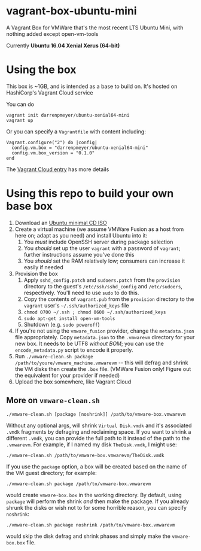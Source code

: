 # vagrant-box-ubuntu-mini

A Vagrant Box for VMWare that's the most recent LTS Ubuntu Mini, with nothing added except open-vm-tools

Currently **Ubuntu 16.04 Xenial Xerus (64-bit)**

# Using the box

This box is ~1GB, and is intended as a base to build on. It's hosted on HashiCorp's Vagrant Cloud service

You can do

	vagrant init darrenpmeyer/ubuntu-xenial64-mini
	vagrant up

Or you can specify a `Vagrantfile` with content including:

	Vagrant.configure("2") do |config|
	  config.vm.box = "darrenpmeyer/ubuntu-xenial64-mini"
	  config.vm.box_version = "0.1.0"
	end

The [Vagrant Cloud entry](https://app.vagrantup.com/darrenpmeyer/boxes/ubuntu-xenial64-mini) has more details

# Using this repo to build your own base box

1. Download an [Ubuntu minimal CD ISO](https://help.ubuntu.com/community/Installation/MinimalCD)
2. Create a virtual machine (we assume VMWare Fusion as a host from here on; adapt as you need) and install Ubuntu into it:
	1. You _must_ include OpenSSH server during package selection
	2. You _should_ set up the user `vagrant` with a password of `vagrant`; further instructions assume you've done this
	3. You _should_ set the RAM relatively low; consumers can increase it easily if needed
3. Provision the box
	1. Apply `sshd_config.patch` and `sudoers.patch` from the `provision` directory to the guest's `/etc/ssh/sshd_config` and `/etc/sudoers`, respectively. You'll need to use `sudo` to do this.
	2. Copy the contents of `vagrant.pub` from the `provision` directory to the `vagrant` user's `~/.ssh/authorized_keys` file
	3. `chmod 0700 ~/.ssh ; chmod 0600 ~/.ssh/authorized_keys`
	4. `sudo apt-get install open-vm-tools`
	5. Shutdown (e.g. `sudo poweroff`)
4. If you're not using the `vmware_fusion` provider, change the `metadata.json` file appropriately. Copy `metadata.json` to the `.vmwarevm` directory for your new box. It needs to be UTF8 _without BOM_; you can use the `encode_metadata.py` script to encode it properly. 
5. Run `./vmware-clean.sh package /path/to/youre/vmware_machine.vmwarevm` -- this will defrag and shrink the VM disks then create the `.box` file. (VMWare Fusion only! Figure out the equivalent for your provider if needed)
6. Upload the box somewhere, like Vagrant Cloud

## More on `vmware-clean.sh`

    ./vmware-clean.sh [package [noshrink]] /path/to/vmware-box.vmwarevm

Without any optional args, will shrink `Virtual Disk.vmdk` and it's associated `.vmdk` fragments by defraging and reclaiming space. If you want to shrink a different `.vmdk`, you can provide the full path to it instead of the path to the `.vmwarevm`. For example, if I named my disk `TheDisk.vmdk`, I might use:

	./vmware-clean.sh /path/to/vmware-box.vmwarevm/TheDisk.vmdk

If you use the `package` option, a box will be created based on the name of the VM guest directory; for example:

	./vmware-clean.sh package /path/to/vmware-box.vmwarevm

would create `vmware-box.box` in the working directory. By default, using `package` will perform the shrink _and_ then make the package. If you already shrunk the disks or wish not to for some horrible reason, you can specify `noshrink`:

	./vmware-clean.sh package noshrink /path/to/vmware-box.vmwarevm

would skip the disk defrag and shrink phases and simply make the `vmware-box.box` file.